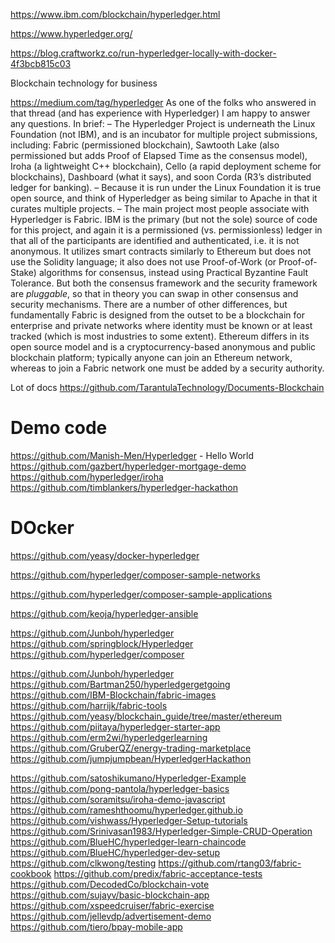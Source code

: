 https://www.ibm.com/blockchain/hyperledger.html

https://www.hyperledger.org/

https://blog.craftworkz.co/run-hyperledger-locally-with-docker-4f3bcb815c03

Blockchain technology for business

https://medium.com/tag/hyperledger
As one of the folks who answered in that thread (and has experience with Hyperledger) I am happy to answer any questions. In brief:
– The Hyperledger Project is underneath the Linux Foundation (not IBM), and is an incubator for multiple project submissions, including: Fabric (permissioned blockchain), Sawtooth Lake (also permissioned but adds Proof of Elapsed Time as the consensus model), Iroha (a lightweight C++ blockchain), Cello (a rapid deployment scheme for blockchains), Dashboard (what it says), and soon Corda (R3’s distributed ledger for banking).
– Because it is run under the Linux Foundation it is true open source, and think of Hyperledger as being similar to Apache in that it curates multiple projects.
– The main project most people associate with Hyperledger is Fabric. IBM is the primary (but not the sole) source of code for this project, and again it is a permissioned (vs. permissionless) ledger in that all of the participants are identified and authenticated, i.e. it is not anonymous. It utilizes smart contracts similarly to Ethereum but does not use the Solidity language; it also does not use Proof-of-Work (or Proof-of-Stake) algorithms for consensus, instead using Practical Byzantine Fault Tolerance. But both the consensus framework and the security framework are *pluggable*, so that in theory you can swap in other consensus and security mechanisms. There are a number of other differences, but fundamentally Fabric is designed from the outset to be a blockchain for enterprise and private networks where identity must be known or at least tracked (which is most industries to some extent). Ethereum differs in its open source model and is a cryptocurrency-based anonymous and public blockchain platform; typically anyone can join an Ethereum network, whereas to join a Fabric network one must be added by a security authority.


Lot of docs
https://github.com/TarantulaTechnology/Documents-Blockchain

# Demo code
https://github.com/Manish-Men/Hyperledger - Hello World
https://github.com/gazbert/hyperledger-mortgage-demo
https://github.com/hyperledger/iroha
https://github.com/timblankers/hyperledger-hackathon


# DOcker
https://github.com/yeasy/docker-hyperledger


https://github.com/hyperledger/composer-sample-networks

https://github.com/hyperledger/composer-sample-applications

https://github.com/keoja/hyperledger-ansible

https://github.com/Junboh/hyperledger
https://github.com/springblock/Hyperledger
https://github.com/hyperledger/composer

https://github.com/Junboh/hyperledger
https://github.com/Bartman250/hyperledgergetgoing
https://github.com/IBM-Blockchain/fabric-images
https://github.com/harrijk/fabric-tools
https://github.com/yeasy/blockchain_guide/tree/master/ethereum
https://github.com/piitaya/hyperledger-starter-app
https://github.com/erm2wi/hyperledgerlearning
https://github.com/GruberQZ/energy-trading-marketplace
https://github.com/jumpjumpbean/HyperledgerHackathon


https://github.com/satoshikumano/Hyperledger-Example
https://github.com/pong-pantola/hyperledger-basics
https://github.com/soramitsu/iroha-demo-javascript
https://github.com/rameshthoomu/hyperledger.github.io
https://github.com/vishwass/Hyperledger-Setup-tutorials
https://github.com/Srinivasan1983/Hyperledger-Simple-CRUD-Operation
https://github.com/BlueHC/hyperledger-learn-chaincode
https://github.com/BlueHC/hyperledger-dev-setup
https://github.com/clkwong/testing
https://github.com/rtang03/fabric-cookbook
https://github.com/predix/fabric-acceptance-tests
https://github.com/DecodedCo/blockchain-vote
https://github.com/sujayv/basic-blockchain-app
https://github.com/xspeedcruiser/fabric-exercise
https://github.com/jellevdp/advertisement-demo
https://github.com/tiero/bpay-mobile-app

